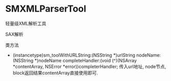 # SMXMLParserTool

轻量级XML解析工具

SAX解析

类方法
+ (instancetype)sm_toolWithURLString:(NSString *)urlString nodeName:(NSString *)nodeName completeHandler:(void (^)(NSArray *contentArray, NSError *error))completerHandler;
传入url地址, node节点, block返回结果contentArray直接使用即可.
